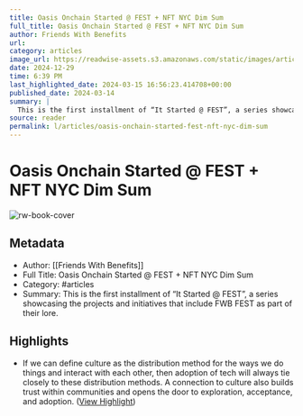 ```yaml
---
title: Oasis Onchain Started @ FEST + NFT NYC Dim Sum
full_title: Oasis Onchain Started @ FEST + NFT NYC Dim Sum
author: Friends With Benefits
url: 
category: articles
image_url: https://readwise-assets.s3.amazonaws.com/static/images/article0.00998d930354.png
date: 2024-12-29
time: 6:39 PM
last_highlighted_date: 2024-03-15 16:56:23.414708+00:00
published_date: 2024-03-14
summary: |
  This is the first installment of “It Started @ FEST”, a series showcasing the projects and initiatives that include FWB FEST as part of their lore.
source: reader
permalink: l/articles/oasis-onchain-started-fest-nft-nyc-dim-sum
---
```

# Oasis Onchain Started @ FEST + NFT NYC Dim Sum

![rw-book-cover](https://readwise-assets.s3.amazonaws.com/static/images/article0.00998d930354.png)

## Metadata
- Author: [[Friends With Benefits]]
- Full Title: Oasis Onchain Started @ FEST + NFT NYC Dim Sum
- Category: #articles
- Summary: This is the first installment of “It Started @ FEST”, a series showcasing the projects and initiatives that include FWB FEST as part of their lore.

## Highlights
- If we can define culture as the distribution method for the ways we do things and interact with each other, then adoption of tech will always tie closely to these distribution methods. A connection to culture also builds trust within communities and opens the door to exploration, acceptance, and adoption. ([View Highlight](https://read.readwise.io/read/01hs1gp4nvnhehygxkcdr5bhes))


